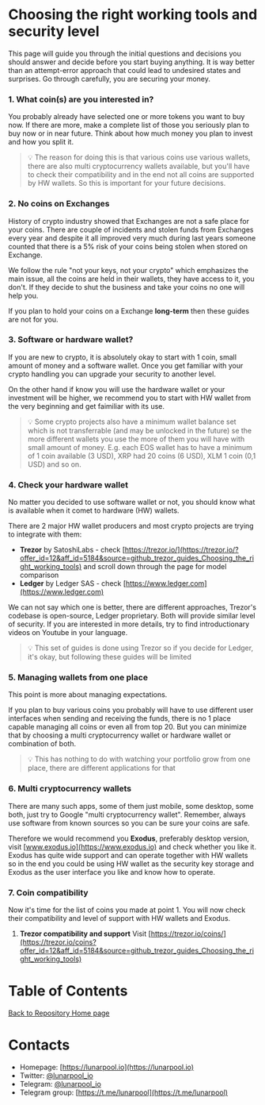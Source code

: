 # Choosing the right working tools and security level
This page will guide you through the initial questions and decisions you should answer and decide before you start buying anything. It is way better than an attempt-error approach that could lead to undesired states and surprises. Go through carefully, you are securing your money.

### 1. What coin(s) are you interested in?

You probably already have selected one or more tokens you want to buy now. If there are more, make a complete list of those you seriously plan to buy now or in near future. Think about how much money you plan to invest and how you split it.

> :bulb: The reason for doing this is that various coins use various wallets, there are also multi cryptocurrency wallets available, but you'll have to check their compatibility and in the end not all coins are supported by HW wallets. So this is important for your future decisions.

### 2. No coins on Exchanges

History of crypto industry showed that Exchanges are not a safe place for your coins. There are couple of incidents and stolen funds from Exchanges every year and despite it all improved very much during last years someone counted that there is a 5% risk of your coins being stolen when stored on Exchange.

We follow the rule "not your keys, not your crypto" which emphasizes the main issue, all the coins are held in their wallets, they have access to it, you don't. If they decide to shut the business and take your coins no one will help you.

If you plan to hold your coins on a Exchange **long-term** then these guides are not for you.

### 3. Software or hardware wallet?

If you are new to crypto, it is absolutely okay to start with 1 coin, small amount of money and a software wallet. Once you get familiar with your crypto handling you can upgrade your security to another level.

On the other hand if know you will use the hardware wallet or your investment will be higher, we recommend you to start with HW wallet from the very beginning and get faimiliar with its use.

> :bulb: Some crypto projects also have a minimum wallet balance set which is not transferrable (and may be unlocked in the future) se the more different wallets you use the more of them you will have with small amount of money. E.g. each EOS wallet has to have a minimum of 1 coin available (3 USD), XRP had 20 coins (6 USD), XLM 1 coin (0,1 USD) and so on.

### 4. Check your hardware wallet

No matter you decided to use software wallet or not, you should know what is available when it comet to hardware (HW) wallets.

There are 2 major HW wallet producers and most crypto projects are trying to integrate with them:

* **Trezor** by SatoshiLabs - check [https://trezor.io/](https://trezor.io/?offer_id=12&aff_id=5184&source=github_trezor_guides_Choosing_the_right_working_tools) and scroll down through the page for model comparison
* **Ledger** by Ledger SAS - check [https://www.ledger.com](https://www.ledger.com)

We can not say which one is better, there are different approaches, Trezor's codebase is open-source, Ledger proprietary. Both will provide similar level of security. If you are interested in more details, try to find introductionary videos on Youtube in your language.

> :bulb: This set of guides is done using Trezor so if you decide for Ledger, it's okay, but following these guides will be limited

### 5. Managing wallets from one place

This point is more about managing expectations.

If you plan to buy various coins you probably will have to use different user interfaces when sending and receiving the funds, there is no 1 place capable managing all coins or even all from top 20. But you can minimize that by choosing a multi cryptocurrency wallet or hardware wallet or combination of both.

> :bulb: This has nothing to do with watching your portfolio grow from one place, there are different applications for that

### 6. Multi cryptocurrency wallets

There are many such apps, some of them just mobile, some desktop, some both, just try to Google "multi cryptocurrency wallet". Remember, always use software from known sources so you can be sure your coins are safe.

Therefore we would recommend you **Exodus**, preferably desktop version, visit [www.exodus.io](https://www.exodus.io) and check whether you like it. Exodus has quite wide support and can operate together with HW wallets so in the end you could be using HW wallet as the security key storage and Exodus as the user interface you like and know how to operate.

### 7. Coin compatibility

Now it's time for the list of coins you made at point 1. You will now check their compatibility and level of support with HW wallets and Exodus.

1. **Trezor compatibility and support**
Visit [https://trezor.io/coins/](https://trezor.io/coins?offer_id=12&aff_id=5184&source=github_trezor_guides_Choosing_the_right_working_tools)

# Table of Contents

[Back to Repository Home page](../README.md)

# Contacts

* Homepage: [https://lunarpool.io](https://lunarpool.io)
* Twitter: [@lunarpool_io](https://twitter.com/lunarpool_io)
* Telegram: [@lunarpool_io](https://t.me/lunarpool_io)
* Telegram group: [https://t.me/lunarpool](https://t.me/lunarpool)
